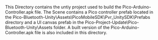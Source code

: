 This Directory contains the untiy project used to build the Pico-Arduino-Controller.apk file. The Scene contains a Pico controller prefab located in the Pico-Bluetooth-Unity\Assets\PicoMobileSDK\Pvr_UnitySDK\Prefabs directory and a UI canvas prefab in the Pico-Project-Update\Pico-Bluetooth-Unity\Assets folder. A built version of the Pico-Arduino-Controller.apk file is also included in this directory. 
